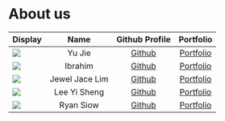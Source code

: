 # About us


Display |      Name      |                 Github Profile                  | Portfolio 
--------|:--------------:|:-----------------------------------------------:|:---------:
![](https://via.placeholder.com/100.png?text=Photo) |     Yu Jie     |    [Github](https://github.com/yujie-o.git)     | [Portfolio](docs/team/yujie.md)
![](https://via.placeholder.com/100.png?text=Photo) |    Ibrahim     |    [Github](https://github.com/Ibrashoukry)     | [Portfolio](docs/team/Ibrashoukry.md)
![](https://via.placeholder.com/100.png?text=Photo) | Jewel Jace Lim |     [Github](https://github.com/Jeweljace)      | [Portfolio](docs/team/jeweljace.md)
![](https://via.placeholder.com/100.png?text=Photo) |  Lee Yi Sheng  | [Github](https://github.com/Lee-YiSheng/tp.git) | [Portfolio](docs/team/johndoe.md)
![](https://via.placeholder.com/100.png?text=Photo) |   Ryan Siow    |      [Github](https://github.com/rsiowkf)       | [Portfolio](docs/team/rsiowkf.md)
